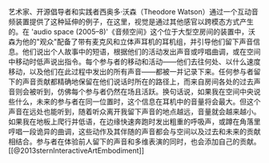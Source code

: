 艺术家、开源倡导者和实践者西奥多·沃森（Theodore Watson）通过一个互动音频装置提供了这种延伸的例子，在这里，视觉是通过其他感官以跨模态方式产生的。在 'audio space (2005–8)'《音频空间》这个位于大型空房间的装置中，沃森为他的"观众"配备了带有麦克风和立体声耳机的耳机组，并引导他们留下声音信息。他们说出个人故事中的短语，根据他们的活动发出声音或哼唱曲调，或在空间中移动时低声说出指令。每个参与者的移动和活动——他们去往何处、以什么速度移动，以及他们在此过程中发出的所有声音——都被一并记录下来。任何参与者留下的声音贡献都精确地保留在他们说话时所在的路径上，而来自房间各处的过去声音则会被听到，仿佛每个参与者仍然在场且活跃。换句话说，如果我在空间中央说些什么，未来的参与者在同一位置时，这个信息在耳机中的音量将会最大。但这个声音在远处也能听到，随着听众离开我留下声音的地点越远，音量就会越来越小。如果我在地板上爬行并低语，在边缘快速奔跑时发出粗重的呼吸声，或蹲在角落里哼唱一段诡异的曲调，这些动作及其伴随的声音都会与空间以及过去和未来的贡献相结合。参与者在体验前人留下的声音和多维表演的同时，也会添加自己的贡献。[[@2013sternInteractiveArtEmbodiment]]